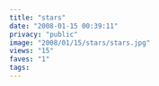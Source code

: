```yaml
---
title: "stars"
date: "2008-01-15 00:39:11"
privacy: "public"
image: "2008/01/15/stars/stars.jpg"
views: "15"
faves: "1"
tags:
---
```


